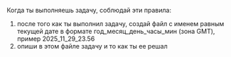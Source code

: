 Когда ты выполняешь задачу, соблюдай эти правила:

1) после того как ты выполнил задачу, создай файл с именем равным текущей дате в формате год_месяц_день_часы_мин (зона GMT), пример 2025_11_29_23.56
2) опиши в этом файле задачу и то как ты ее решал
